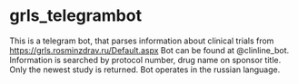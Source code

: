# grls_telegrambot
This is a telegram bot, that parses information about clinical trials from https://grls.rosminzdrav.ru/Default.aspx
Bot can be found at @clinline_bot.
Information is searched by protocol number, drug name on sponsor title. Only the newest study is returned.
Bot operates in the russian language.
